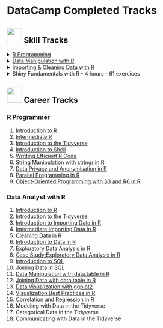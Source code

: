 # DataCamp Completed Tracks
## <img src="https://www.blockspring.com/assets/r_icon-4430867d3ab1a3b1c975a195aabc5051a7099973eccd9cd00f8ea8c796b2e950.png" width="40"> Skill Tracks
<details>
<summary><a href="https://github.com/letsang/useR/blob/master/certifications/R_programming.pdf">R Programming</summary>
<ol>
  <li><a href="https://github.com/letsang/useR/blob/master/certifications/Introduction_to_R.pdf">Introduction to R</li>
    <ul>
      <li>Intro to basics</li>
      <li>Vectors</li>
      <li>Matrices</li>
      <li>Factors</li>
      <li>Data frames</li>
      <li>Lists</li>
    </ul>
    
  <li><a href="https://github.com/letsang/useR/blob/master/certifications/Intermediate_R.pdf">Intermediate R</li>
    <ul>
      <li>Conditionals and Control Flow</li>
      <li>Loops</li>
      <li>Functions</li>
      <li>The apply family</li>
      <li>Utilities</li>
    </ul>
  
  <li><a href="https://github.com/letsang/useR/blob/master/certifications/Writting_efficient_R_code.pdf">Writting Efficient R Code</li>
    <ul>
      <li>The Art of Benchmarking</li>
      <li>Fine Tuning: Efficient Base R</li>
      <li>Diagnosing Problems: Code Profiling</li>
      <li>Turbo Charged Code: Parallel Programming</li>
    </ul>
  
  <li><a href="https://github.com/letsang/useR/blob/master/certifications/Parallel_programming_in_R.pdf">Parallel Programming in R</li>
    <ul>
      <li>Can I Run My Application in Parallel?</li>
      <li>The parallel Package</li>
      <li>foreach, future.apply and Load Balancing</li>
      <li>Random Numbers and Reproducibility</li>
    </ul>
</ol>
</details>
  
<details>
<summary><a href="https://github.com/letsang/useR/blob/master/certifications/Data_Manipulation_with_R.pdf">Data Manipulation with R</summary>
<ol>
  <li><a href="https://github.com/letsang/useR/blob/master/certifications/Working_with_Data_in_the_Tidyverse.pdf">Working with Data in the Tidyverse</li>
    <ul>
      <li>Explore your data</li>
      <li>Tame your data</li>
      <li>Tidy your data</li>
      <li>Transform your data</li>
    </ul>
  <li><a href="https://github.com/letsang/useR/blob/master/certifications/Case_Study:Exploratory_Data_Analysis_in_R.pdf">Case Study:Exploratory Data Analysis in R</li>
    <ul>
      <li>Data cleaning and summarizing with dplyr</li>
      <li>Data visualization with ggplot2</li>
      <li>Tidy modeling with broom</li>
      <li>Joining and tidying</li>
    </ul>
  <li><a href="https://github.com/letsang/useR/blob/master/certifications/Data_Manipulation_with_data.table_in_R.pdf">Data Manipulation with data.table in R</li>
    <ul>
      <li>Introduction to data.table</li>
      <li>Selecting and Computing on Columns</li>
      <li>Groupwise Operations</li>
      <li>Reference Semantics</li>
      <li>Importing and Exporting Data</li>
    </ul>
  <li><a href="https://github.com/letsang/useR/blob/master/certifications/Joining_Data_with_data.table_in_R.pdf">Joining Data with data.table in R</li>
    <ul>
      <li>Joining Multiple data.tables</li>
      <li>Joins Using data.table Syntax</li>
      <li>Diagnosing and Fixing Common Join Problems</li>
      <li>Concatenating and Reshaping data.tables</li>
    </ul>
</ol>
</details>
  
<details>
<summary><a href="https://github.com/letsang/useR/blob/master/certifications/Importing_%26_Cleaning_Data_with_R.pdf">Importing & Cleaning Data with R</summary>
<ol>
  <li><a href="https://github.com/letsang/useR/blob/master/certifications/Introduction_to_Importing_Data_in_R.pdf">Introduction to Importing Data in R</li>
    <ul>
      <li>Importing data from flat files with utils</li>
      <li>readr & data.table</li>
      <li>Importing Excel data</li>
      <li>Reproducible Excel work with XLConnect</li>
    </ul>
  <li><a href="https://github.com/letsang/useR/blob/master/certifications/Intermediate_Importing_Data_in_R.pdf">Intermediate Importing Data in R</li>
    <ul>
      <li>Importing data from databases (Part 1)</li>
      <li>Importing data from databases (Part 2)</li>
      <li>Importing data from the web (Part 1)</li>
      <li>Importing data from the web (Part 2)</li>
      <li>Importing data from statistical software packages</li>
    </ul>
  <li><a href="https://github.com/letsang/useR/blob/master/certifications/Cleaning_Data_in_R.pdf">Cleaning Data in R</li>
    <ul>
      <li>Introduction and exploring raw data</li>
      <li>Tidying data</li>
      <li>Preparing data for analysis</li>
      <li>Putting it all together</li>
    </ul>
  <li><a href="https://github.com/letsang/useR/blob/master/certifications/Importing_%26_Cleaning_Data_in_R:Case_Studies.pdf">Importing & Cleaning Data in R:Case Studies</li>
    <ul>
      <li>Ticket Sales Data</li>
      <li>MBTA Ridership Data</li>
      <li>World Food Facts</li>
      <li>School Attendance Data</li>
    </ul>
</ol>
</details>
  
<details>
<summary><a>Shiny Fundamentals with R - 4 hours - 61 exercices</summary>
 <ol>
  <li><a href="https://github.com/letsang/useR/blob/master/certifications/Building_Web_Applications_with_Shiny_in_R.pdf">Building Web Applications with Shiny in R</li>
    <ul>
      <li>Get Started with Shiny</li>
      <li>Inputs, Outputs, and Layouts</li>
      <li>Reactive Programming</li>
      <li>Build Shiny Apps</li>
    </ul>
  <li><a>Case Studies: Building Web Applications with Shiny in R</li>
  <li><a>Building Dashboards with shinydashboard</li>
  <li><a>Building Dashboards with flexdashboard</li>
</ol>
</details>
  
## <img src="https://www.blockspring.com/assets/r_icon-4430867d3ab1a3b1c975a195aabc5051a7099973eccd9cd00f8ea8c796b2e950.png" width="40"> Career Tracks
<h3><a href="https://github.com/letsang/useR/blob/master/certifications/R_Programmer.pdf">R Programmer</h3>
<ol>
  <li><a href="https://github.com/letsang/useR/blob/master/certifications/Introduction_to_R.pdf">Introduction to R</li>
  <li><a href="https://github.com/letsang/useR/blob/master/certifications/Intermediate_R.pdf">Intermediate R</li>
  <li><a href="https://github.com/letsang/useR/blob/master/certifications/Introduction_to_the_Tidyverse.pdf">Introduction to the Tidyverse</li>
  <li><a href="https://github.com/letsang/useR/blob/master/certifications/Introduction_to_Shell.pdf">Introduction to Shell</li>
  <li><a href="https://github.com/letsang/useR/blob/master/certifications/Writting_efficient_R_code.pdf">Writting Efficient R Code</li>
  <li><a href="https://github.com/letsang/useR/blob/master/certifications/String_Manipulation_with_stringr_in_R.pdf">String Manipulation with stringr in R</li>
  <li><a href="https://github.com/letsang/useR/blob/master/certifications/Data_Privacy_and_Anonymization_in_R.pdf">Data Privacy and Anonymisation in R</li>
  <li><a href="https://github.com/letsang/useR/blob/master/certifications/Parallel_programming_in_R.pdf">Parallel Programming in R</li>
  <li><a href="https://github.com/letsang/useR/blob/master/certifications/Object-Oriented_Programming_with_S3_and_R6_in_R.pdf">Object-Oriented Programming with S3 and R6 in R</li>
</ol>
<h3><a>Data Analyst with R</h3>
<ol>
  <li><a href="https://github.com/letsang/useR/blob/master/certifications/Introduction_to_R.pdf">Introduction to R</li>
  <li><a href="https://github.com/letsang/useR/blob/master/certifications/Introduction_to_the_Tidyverse.pdf">Introduction to the Tidyverse</li>
  <li><a href="https://github.com/letsang/useR/blob/master/certifications/Introduction_to_Importing_Data_in_R.pdf">Introduction to Importing Data in R</li>
  <li><a href="https://github.com/letsang/useR/blob/master/certifications/Intermediate_Importing_Data_in_R.pdf">Intermediate Importing Data in R</li>
  <li><a href="https://github.com/letsang/useR/blob/master/certifications/Cleaning_Data_in_R.pdf">Cleaning Data in R</li>
  <li><a href="https://github.com/letsang/useR/blob/master/certifications/Introduction_to_Data_in_R.pdf">Introduction to Data in R</li>
  <li><a href="https://github.com/letsang/useR/blob/master/certifications/Exploratory_Data_Analysis_in_R.pdf">Exploratory Data Analysis in R</li>
  <li><a href="https://github.com/letsang/useR/blob/master/certifications/Case_Study:Exploratory_Data_Analysis_in_R.pdf">Case Study:Exploratory Data Analysis in R</li>
  <li><a href="https://github.com/letsang/useR/blob/master/certifications/Introduction_to_SQL.pdf">Introduction to SQL</li>
  <li><a href="https://github.com/letsang/useR/blob/master/certifications/Joining_Data_in_SQL.pdf">Joining Data in SQL</li>
  <li><a href="https://github.com/letsang/useR/blob/master/certifications/Data_Manipulation_with_data.table_in_R.pdf">Data Manipulation with data.table in R</li>
  <li><a href="https://github.com/letsang/useR/blob/master/certifications/Joining_Data_with_data.table_in_R.pdf">Joining Data with data.table in R</li>
  <li><a href="https://github.com/letsang/useR/blob/master/certifications/Data_Visualization_with_ggplot2.pdf">Data Visualization with ggplot2</li>
  <li><a href="https://github.com/letsang/useR/blob/master/certifications/Visualization_Best_Practices_in_R.pdf">Visualization Best Practices in R</li>
  <li><a>Correlation and Regression in R</li>
  <li><a>Modeling with Data in the Tidyverse</li>
  <li><a>Categorical Data in the Tidyverse</li>
  <li><a>Communicating with Data in the Tidyverse</li>
</ol>
